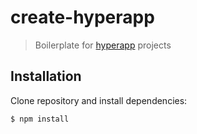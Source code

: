 # create-hyperapp
> Boilerplate for [hyperapp](https://github.com/hyperapp/hyperapp) projects

## Installation

Clone repository and install dependencies:

```sh
$ npm install
```
